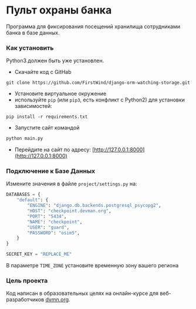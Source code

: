 # Пульт охраны банка

Программа для фиксирования посещений хранилища сотрудниками банка в базе данных.

### Как установить

Python3 должен быть уже установлен. 

- Скачайте код с GitHab 
```
git clone https://github.com/FirstWind/django-orm-watching-storage.git
```
- Установите виртуальное окружение
- используйте `pip` (или `pip3`, есть конфликт с Python2) для установки зависимостей:
```
pip install -r requirements.txt
```
- Запустите сайт командой 
```python
python main.py
```
- Перейдите на сайт по адресу: [http://127.0.0.1:8000](http://127.0.0.1:8000)

### Подключение к Базе Данных
Измените значения в файле `project/settings.py` на:  
```python
DATABASES = {
    "default": {
        "ENGINE": "django.db.backends.postgresql_psycopg2",
        "HOST": "checkpoint.devman.org",
        "PORT": "5434",
        "NAME": "checkpoint",
        "USER": "guard",
        "PASSWORD": "osim5",
    }
}

SECRET_KEY = "REPLACE_ME"
```
В параметре `TIME_ZONE` установите временную зону вашего региона

### Цель проекта

Код написан в образовательных целях на онлайн-курсе для веб-разработчиков [dvmn.org](https://dvmn.org/).